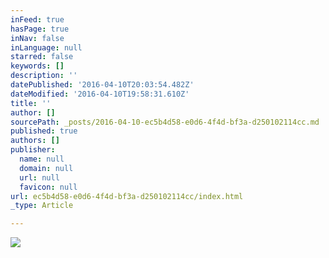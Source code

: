 ```yaml
---
inFeed: true
hasPage: true
inNav: false
inLanguage: null
starred: false
keywords: []
description: ''
datePublished: '2016-04-10T20:03:54.482Z'
dateModified: '2016-04-10T19:58:31.610Z'
title: ''
author: []
sourcePath: _posts/2016-04-10-ec5b4d58-e0d6-4f4d-bf3a-d250102114cc.md
published: true
authors: []
publisher:
  name: null
  domain: null
  url: null
  favicon: null
url: ec5b4d58-e0d6-4f4d-bf3a-d250102114cc/index.html
_type: Article

---
```

![](https://the-grid-user-content.s3-us-west-2.amazonaws.com/e2763ac4-6440-41e8-aeda-0eebc45b101f.jpg)